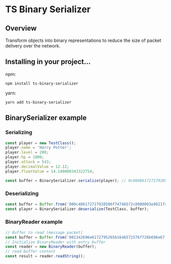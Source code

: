 # TS Binary Serializer

## Overview
Transform objects into binary representations to reduce the size of packet delivery over the network.


## Installing in your project...
npm:
```
npm install ts-binary-serializer
```
yarn:
```
yarn add ts-binary-serializer
```

## BinarySerializer example
### Serializing
```ts
const player = new TestClass();
player.name = 'Harry Potter';
player.level = 200;
player.hp = 1000;
player.attack = 543;
player.decimalValue = 12.12;
player.floatValue = 14.140000343322754;

const buffer = BinarySerializer.serialize(player); // 0c00486172727920506f74746572c8e80300001f023d0ad7a3703d2840713d6241
```

### Deserializing
```ts
const buffer = Buffer.from('000c486172727920506f74746572c8000003e8021f40283d70a3d70a3d41623d71', 'hex');
const player = BinarySerializer.deserialize(TestClass, buffer);

```

### BinaryReader example
```ts
// Buffer to read (message packet)
const buffer = Buffer.from('001342696e617279526561646572576f726b696e67', 'hex');
// Initialize BinaryReader with entry buffer
const reader = new BinaryReader(buffer);
// read buffer content
const result = reader.readString();
```